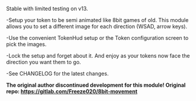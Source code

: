 Stable with limited testing on v13.

-Setup your token to be semi animated like 8bit games of old. This module allows you to set a different image for each direction (WSAD, arrow keys).

-Use the convenient TokenHud setup or the Token configuration screen to pick the images.

-Lock the setup and forget about it. And enjoy as your tokens now face the direction you want them to go.

-See CHANGELOG for the latest changes.


**The original author discontinued development for this module! Original repo: https://gitlab.com/Freeze020/8bit-movement**

